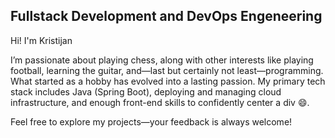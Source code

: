 <h2>Fullstack Development and DevOps Engeneering</h2>

Hi! I'm Kristijan


I’m passionate about playing chess, along with other interests like playing football, learning the guitar, and—last but certainly not least—programming. What started as a hobby has evolved into a lasting passion. 
My primary tech stack includes Java (Spring Boot), deploying and managing cloud infrastructure, and enough front-end skills to confidently center a div 😄.


Feel free to explore my projects—your feedback is always welcome!

